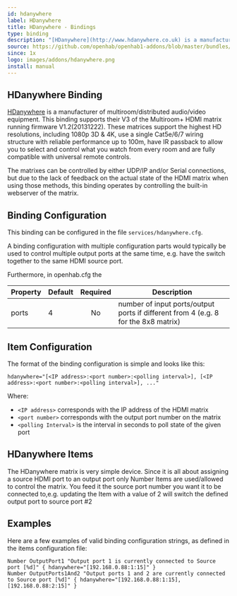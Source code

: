 ```yaml
---
id: hdanywhere
label: HDanywhere
title: HDanywhere - Bindings
type: binding
description: "[HDanywhere](http://www.hdanywhere.co.uk) is a manufacturer of multiroom/distributed audio/video equipment. This binding supports their V3 of the Multiroom+ HDMI matrix running firmware V1.2(20131222). These matrices support the highest HD resolutions, including 1080p 3D & 4K, use a single Cat5e/6/7 wiring structure with reliable performance up to 100m, have IR passback to allow you to select and control what you watch from every room and are fully compatible with universal remote controls."
source: https://github.com/openhab/openhab1-addons/blob/master/bundles/binding/org.openhab.binding.hdanywhere/README.md
since: 1x
logo: images/addons/hdanywhere.png
install: manual
---
```


<!-- Attention authors: Do not edit directly. Please add your changes to the appropriate source repository -->


## HDanywhere Binding

[HDanywhere](http://www.hdanywhere.co.uk) is a manufacturer of multiroom/distributed audio/video equipment. This binding supports their V3 of the Multiroom+ HDMI matrix running firmware V1.2(20131222). These matrices support the highest HD resolutions, including 1080p 3D & 4K, use a single Cat5e/6/7 wiring structure with reliable performance up to 100m, have IR passback to allow you to select and control what you watch from every room and are fully compatible with universal remote controls.

The matrixes can be controlled by either UDP/IP and/or Serial connections, but due to the lack of feedback on the actual state of the HDMI matrix when using those methods, this binding operates by controlling the built-in webserver of the matrix.  

## Binding Configuration

This binding can be configured in the file `services/hdanywhere.cfg`.

A binding configuration with multiple configuration parts would typically be used to control multiple output ports at the same time, e.g. have the switch together to the same HDMI source port.

Furthermore, in openhab.cfg the 

| Property | Default | Required | Description |
|----------|---------|:--------:|-------------|
| ports    | 4       |    No    | number of input ports/output ports if different from 4 (e.g. 8 for the 8x8 matrix) |


## Item Configuration

The format of the binding configuration is simple and looks like this:

```
hdanywhere="[<IP address>:<port number>:<polling interval>], [<IP address>:<port number>:<polling interval>], ..."
```

Where:

* `<IP address>` corresponds with the IP address of the HDMI matrix
* `<port number>` corresponds with the output port number on the matrix
* `<polling Interval>` is the interval in seconds to poll state of the given port

## HDanywhere Items

The HDanywhere matrix is very simple device. Since it is all about assigning a source HDMI port to an output port only Number Items are used/allowed to control the matrix. You feed it the source port number you want it to be connected to,e.g. updating the Item with a value of 2 will switch the defined output port to source port #2

## Examples

Here are a few examples of valid binding configuration strings, as defined in the items configuration file:

```
Number OutputPort1 "Output port 1 is currently connected to Source port [%d]" { hdanywhere="[192.168.0.88:1:15]" } 
Number OutputPorts1And2 "Output ports 1 and 2 are currently connected to Source port [%d]" { hdanywhere="[192.168.0.88:1:15],[192.168.0.88:2:15]" }
```

<DocPreviousVersions/>
<EditPageLink/>
